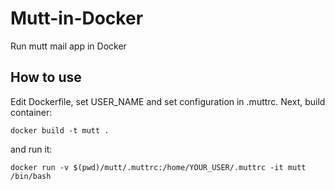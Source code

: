 # Mutt-in-Docker

Run mutt mail app in Docker

## How to use

Edit Dockerfile, set USER_NAME and set configuration in .muttrc.
Next, build container:

```
docker build -t mutt .
```

and run it:


```
docker run -v $(pwd)/mutt/.muttrc:/home/YOUR_USER/.muttrc -it mutt /bin/bash
```
